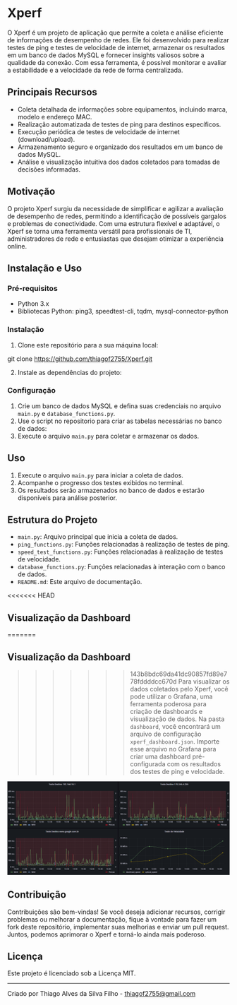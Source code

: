 # Xperf

O Xperf é um projeto de aplicação que permite a coleta e análise eficiente de informações de desempenho de redes. Ele foi desenvolvido para realizar testes de ping e testes de velocidade de internet, armazenar os resultados em um banco de dados MySQL e fornecer insights valiosos sobre a qualidade da conexão. Com essa ferramenta, é possível monitorar e avaliar a estabilidade e a velocidade da rede de forma centralizada.

## Principais Recursos

- Coleta detalhada de informações sobre equipamentos, incluindo marca, modelo e endereço MAC.
- Realização automatizada de testes de ping para destinos específicos.
- Execução periódica de testes de velocidade de internet (download/upload).
- Armazenamento seguro e organizado dos resultados em um banco de dados MySQL.
- Análise e visualização intuitiva dos dados coletados para tomadas de decisões informadas.

## Motivação

O projeto Xperf surgiu da necessidade de simplificar e agilizar a avaliação de desempenho de redes, permitindo a identificação de possíveis gargalos e problemas de conectividade. Com uma estrutura flexível e adaptável, o Xperf se torna uma ferramenta versátil para profissionais de TI, administradores de rede e entusiastas que desejam otimizar a experiência online.

## Instalação e Uso

### Pré-requisitos

- Python 3.x
- Bibliotecas Python: ping3, speedtest-cli, tqdm, mysql-connector-python

### Instalação

1. Clone este repositório para a sua máquina local:

git clone https://github.com/thiagof2755/Xperf.git


2. Instale as dependências do projeto:


### Configuração

1. Crie um banco de dados MySQL e defina suas credenciais no arquivo `main.py` e `database_functions.py`.
2. Use o script no repositorio para criar as tabelas necessárias no banco de dados:
3. Execute o arquivo `main.py` para coletar e armazenar os dados.

## Uso

1. Execute o arquivo `main.py` para iniciar a coleta de dados.
2. Acompanhe o progresso dos testes exibidos no terminal.
3. Os resultados serão armazenados no banco de dados e estarão disponíveis para análise posterior.

## Estrutura do Projeto

- `main.py`: Arquivo principal que inicia a coleta de dados.
- `ping_functions.py`: Funções relacionadas à realização de testes de ping.
- `speed_test_functions.py`: Funções relacionadas à realização de testes de velocidade.
- `database_functions.py`: Funções relacionadas à interação com o banco de dados.
- `README.md`: Este arquivo de documentação.

<<<<<<< HEAD
## Visualização da Dashboard

=======

## Visualização da Dashboard

>>>>>>> 143b8bdc69da41dc90857fd89e778fddddcc670d
Para visualizar os dados coletados pelo Xperf, você pode utilizar o Grafana, uma ferramenta poderosa para criação de dashboards e visualização de dados. Na pasta `dashboard`, você encontrará um arquivo de configuração `xperf_dashboard.json`. Importe esse arquivo no Grafana para criar uma dashboard pré-configurada com os resultados dos testes de ping e velocidade.

![Exemplo de Dashboard Xperf](dashboard.png)

## Contribuição

Contribuições são bem-vindas! Se você deseja adicionar recursos, corrigir problemas ou melhorar a documentação, fique à vontade para fazer um fork deste repositório, implementar suas melhorias e enviar um pull request. Juntos, podemos aprimorar o Xperf e torná-lo ainda mais poderoso.

## Licença

Este projeto é licenciado sob a Licença MIT.

---

Criado por Thiago Alves da Silva Filho - thiagof2755@gmail.com
